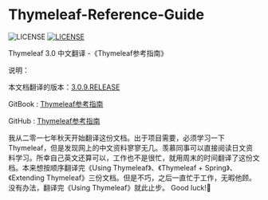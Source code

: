 # Thymeleaf-Reference-Guide

![LICENSE](https://img.shields.io/badge/license-MIT-blue.svg) [![LICENSE](https://img.shields.io/badge/license-Anti%20996-blue.svg)](https://github.com/996icu/996.ICU/blob/master/LICENSE)

Thymeleaf 3.0 中文翻译 -《Thymeleaf参考指南》

说明：

本文档翻译的版本：[3.0.9.RELEASE](https://www.thymeleaf.org/doc/tutorials/3.0/usingthymeleaf.html)

GitBook : [Thymeleaf参考指南](https://jack80342.gitbook.io/thymeleaf/)

GitHub : [Thymeleaf参考指南](https://github.com/jack80342/Thymeleaf-Reference-Guide)

  我从二零一七年秋天开始翻译这份文档。出于项目需要，必须学习一下Thymeleaf，但是发现网上的中文资料寥寥无几。羡慕同事可以直接阅读日文资料学习。所幸自己英文还算可以，工作也不是很忙，就用周末的时间翻译了这份文档。本来想按顺序翻译完《Using Thymeleaf》、《Thymeleaf + Spring》、《Extending Thymeleaf》三份文档。但是不巧，之后一直忙于工作，无暇他顾。没有办法，翻译完《Using Thymeleaf》就此止步。
  Good luck!🍭
